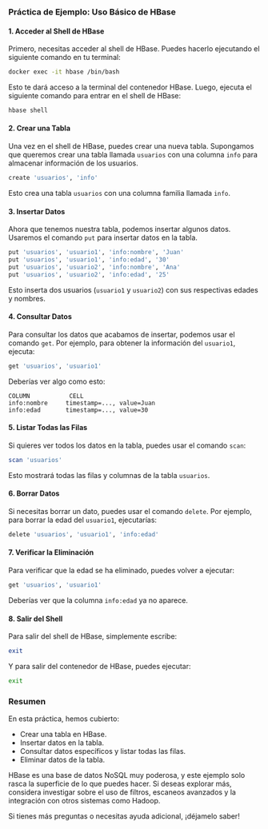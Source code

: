 ### Práctica de Ejemplo: Uso Básico de HBase

#### 1. Acceder al Shell de HBase

Primero, necesitas acceder al shell de HBase. Puedes hacerlo ejecutando el siguiente comando en tu terminal:

```bash
docker exec -it hbase /bin/bash
```

Esto te dará acceso a la terminal del contenedor HBase. Luego, ejecuta el siguiente comando para entrar en el shell de HBase:

```bash
hbase shell
```

#### 2. Crear una Tabla

Una vez en el shell de HBase, puedes crear una nueva tabla. Supongamos que queremos crear una tabla llamada `usuarios` con una columna `info` para almacenar información de los usuarios.

```ruby
create 'usuarios', 'info'
```

Esto crea una tabla `usuarios` con una columna familia llamada `info`.

#### 3. Insertar Datos

Ahora que tenemos nuestra tabla, podemos insertar algunos datos. Usaremos el comando `put` para insertar datos en la tabla.

```ruby
put 'usuarios', 'usuario1', 'info:nombre', 'Juan'
put 'usuarios', 'usuario1', 'info:edad', '30'
put 'usuarios', 'usuario2', 'info:nombre', 'Ana'
put 'usuarios', 'usuario2', 'info:edad', '25'
```

Esto inserta dos usuarios (`usuario1` y `usuario2`) con sus respectivas edades y nombres.

#### 4. Consultar Datos

Para consultar los datos que acabamos de insertar, podemos usar el comando `get`. Por ejemplo, para obtener la información del `usuario1`, ejecuta:

```ruby
get 'usuarios', 'usuario1'
```

Deberías ver algo como esto:

```
COLUMN           CELL
info:nombre     timestamp=..., value=Juan
info:edad       timestamp=..., value=30
```

#### 5. Listar Todas las Filas

Si quieres ver todos los datos en la tabla, puedes usar el comando `scan`:

```ruby
scan 'usuarios'
```

Esto mostrará todas las filas y columnas de la tabla `usuarios`.

#### 6. Borrar Datos

Si necesitas borrar un dato, puedes usar el comando `delete`. Por ejemplo, para borrar la edad del `usuario1`, ejecutarías:

```ruby
delete 'usuarios', 'usuario1', 'info:edad'
```

#### 7. Verificar la Eliminación

Para verificar que la edad se ha eliminado, puedes volver a ejecutar:

```ruby
get 'usuarios', 'usuario1'
```

Deberías ver que la columna `info:edad` ya no aparece.

#### 8. Salir del Shell

Para salir del shell de HBase, simplemente escribe:

```ruby
exit
```

Y para salir del contenedor de HBase, puedes ejecutar:

```bash
exit
```

### Resumen

En esta práctica, hemos cubierto:

- Crear una tabla en HBase.
- Insertar datos en la tabla.
- Consultar datos específicos y listar todas las filas.
- Eliminar datos de la tabla.

HBase es una base de datos NoSQL muy poderosa, y este ejemplo solo rasca la superficie de lo que puedes hacer. Si deseas explorar más, considera investigar sobre el uso de filtros, escaneos avanzados y la integración con otros sistemas como Hadoop.

Si tienes más preguntas o necesitas ayuda adicional, ¡déjamelo saber!